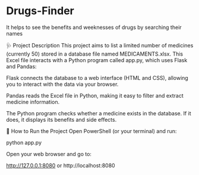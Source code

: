 # Drugs-Finder
It helps to see the benefits and weeknesses of drugs by searching their names

🩺 Project Description
This project aims to list a limited number of medicines (currently 50) stored in a database file named MEDICAMENTS.xlsx.
This Excel file interacts with a Python program called app.py, which uses Flask and Pandas:

Flask connects the database to a web interface (HTML and CSS), allowing you to interact with the data via your browser.

Pandas reads the Excel file in Python, making it easy to filter and extract medicine information.

The Python program checks whether a medicine exists in the database.
If it does, it displays its benefits and side effects.

🚀 How to Run the Project
Open PowerShell (or your terminal) and run:

python app.py

Open your web browser and go to:

http://127.0.0.1:8080
or
http://localhost:8080
